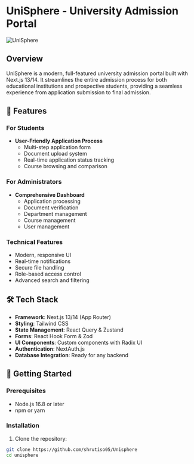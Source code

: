 # UniSphere - University Admission Portal

![UniSphere](public/images/unisphere-banner.png)

## Overview

UniSphere is a modern, full-featured university admission portal built with Next.js 13/14. It streamlines the entire admission process for both educational institutions and prospective students, providing a seamless experience from application submission to final admission.

## 🌟 Features

### For Students
- **User-Friendly Application Process**
  - Multi-step application form
  - Document upload system
  - Real-time application status tracking
  - Course browsing and comparison

### For Administrators
- **Comprehensive Dashboard**
  - Application processing
  - Document verification
  - Department management
  - Course management
  - User management

### Technical Features
- Modern, responsive UI
- Real-time notifications
- Secure file handling
- Role-based access control
- Advanced search and filtering

## 🛠️ Tech Stack

- **Framework**: Next.js 13/14 (App Router)
- **Styling**: Tailwind CSS
- **State Management**: React Query & Zustand
- **Forms**: React Hook Form & Zod
- **UI Components**: Custom components with Radix UI
- **Authentication**: NextAuth.js
- **Database Integration**: Ready for any backend

## 🚀 Getting Started

### Prerequisites
- Node.js 16.8 or later
- npm or yarn

### Installation

1. Clone the repository:
```bash
git clone https://github.com/shrutiso05/Unisphere
cd unisphere